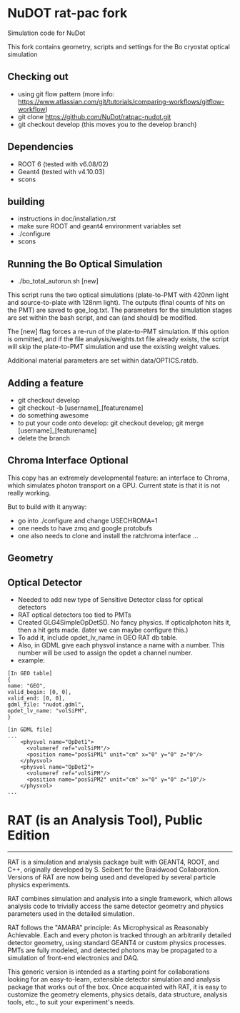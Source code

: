 
# NuDOT rat-pac fork

Simulation code for NuDot

This fork contains geometry, scripts and settings for the Bo cryostat optical simulation

## Checking out

* using git flow pattern (more info: https://www.atlassian.com/git/tutorials/comparing-workflows/gitflow-workflow)
* git clone https://github.com/NuDot/ratpac-nudot.git
* git checkout develop (this moves you to the develop branch)

## Dependencies
* ROOT 6 (tested with v6.08/02)
* Geant4 (tested with v4.10.03)
* scons


## building
* instructions in doc/installation.rst
* make sure ROOT and geant4 environment variables set
* ./configure
* scons

## Running the Bo Optical Simulation
* ./bo\_total\_autorun.sh [new]

This script runs the two optical simulations (plate-to-PMT with 420nm light and source-to-plate with 128nm light). The outputs (final counts of hits on the PMT) are saved to gqe\_log.txt. The parameters for the simulation stages are set within the bash script, and can (and should) be modified.

The [new] flag forces a re-run of the plate-to-PMT simulation. If this option is ommitted, and if the file analysis/weights.txt file already exists, the script will skip the plate-to-PMT simulation and use the existing weight values.

Additional material parameters are set within data/OPTICS.ratdb.

## Adding a feature
* git checkout develop
* git checkout -b [username]_[featurename]
* do something awesome
* to put your code onto develop: git checkout develop; git merge [username]_[featurename]
* delete the branch

## Chroma Interface Optional

This copy has an extremely developmental feature: an interface to Chroma, which simulates photon transport on a GPU. Current state is that it is not really working.

But to build with it anyway:

* go into ./configure and change USECHROMA=1
* one needs to have zmq and google protobufs
* one also needs to clone and install the ratchroma interface ...

## Geometry

## Optical Detector

* Needed to add new type of Sensitive Detector class for optical detectors
* RAT optical detectors too tied to PMTs
* Created GLG4SimpleOpDetSD.  No fancy physics. If opticalphoton hits it, then a hit gets made. (later we can maybe configure this.)
* To add it, include opdet_lv_name in GEO RAT db table.
* Also, in GDML give each physvol instance a name with a number. This number will be used to assign the opdet a channel number.
* example:
```
[In GEO table]
{
name: "GEO",
valid_begin: [0, 0],
valid_end: [0, 0],
gdml_file: "nudot.gdml",
opdet_lv_name: "volSiPM",
}

[in GDML file]
...
    <physvol name="OpDet1">
      <volumeref ref="volSiPM"/>
      <position name="posSiPM1" unit="cm" x="0" y="0" z="0"/>
    </physvol>
    <physvol name="OpDet2">
      <volumeref ref="volSiPM"/>
      <position name="posSiPM2" unit="cm" x="0" y="0" z="10"/>
    </physvol>
...
```


# RAT (is an Analysis Tool), Public Edition
-----------------------------------------
RAT is a simulation and analysis package built with GEANT4, ROOT, and C++,
originally developed by S. Seibert for the Braidwood Collaboration. Versions
of RAT are now being used and developed by several particle physics
experiments.

RAT combines simulation and analysis into a single framework, which allows
analysis code to trivially access the same detector geometry and physics
parameters used in the detailed simulation.

RAT follows the "AMARA" principle: As Microphysical as Reasonably Achievable.
Each and every photon is tracked through an arbitrarily detailed detector
geometry, using standard GEANT4 or custom physics processes. PMTs are fully
modeled, and detected photons may be propagated to a simulation of front-end
electronics and DAQ.

This generic version is intended as a starting point for collaborations
looking for an easy-to-learn, extensible detector simulation and analysis
package that works out of the box. Once acquainted with RAT, it is easy to
customize the geometry elements, physics details, data structure, analysis
tools, etc., to suit your experiment's needs.

